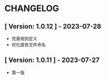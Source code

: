 # CHANGELOG

## [ Version: 1.0.12 ] - 2023-07-28

- 完善规则定义
- 优化报告文件命名

## [ Version: 1.0.11 ] - 2023-07-27

- 第一版